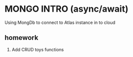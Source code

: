 # MONGO INTRO (async/await)
Using MongDb to connect to Atlas instance in to cloud

## homework
1. Add CRUD toys functions